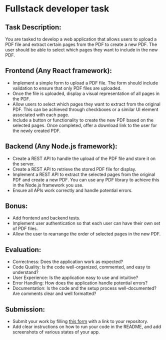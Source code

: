 # Fullstack developer task

## Task Description:
You are tasked to develop a web application that allows users to upload a PDF file and extract certain pages from the PDF to create a new PDF. The user should be able to select which pages they want to include in the new PDF.

## Frontend (Any React framework):
- Implement a simple form to upload a PDF file. The form should include validation to ensure that only PDF files are uploaded.
- Once the file is uploaded, display a visual representation of all pages in the PDF.
- Allow users to select which pages they want to extract from the original PDF. This can be achieved through checkboxes or a similar UI element associated with each page.
- Include a button or functionality to create the new PDF based on the selected pages. Once completed, offer a download link to the user for the newly created PDF.

## Backend (Any Node.js framework):
- Create a REST API to handle the upload of the PDF file and store it on the server.
- Create a REST API to retrieve the stored PDF file for display.
- Implement a REST API to extract the selected pages from the original PDF and create a new PDF. You can use any PDF library to achieve this in the Node.js framework you use.
- Ensure all APIs work correctly and handle potential errors.

## Bonus:
- Add frontend and backend tests.
- Implement user authentication so that each user can have their own set of PDF files.
- Allow the user to rearrange the order of selected pages in the new PDF.

## Evaluation:
- Correctness: Does the application work as expected?
- Code Quality: Is the code well-organized, commented, and easy to understand?
- User Experience: Is the application easy to use and intuitive?
- Error Handling: How does the application handle potential errors?
- Documentation: Is the code and the setup process well-documented? Are comments clear and well formatted?

## Submission:
- Submit your work by filling [this form](https://docs.google.com/forms/d/e/1FAIpQLSeACdInJitqQ8hncrJdsTYEXVuts0Rb_WlMhLihXz06MTFmwA/viewform) with a link to your repository.
- Add clear instructions on how to run your code in the README, and add screenshots of various states of your app. 
